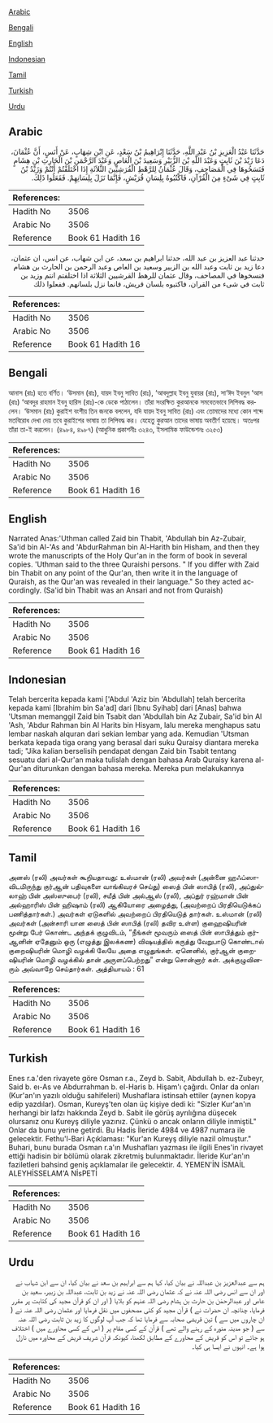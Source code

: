 [Arabic](#arabic)

[Bengali](#bengali)

[English](#english)

[Indonesian](#indonesian)

[Tamil](#tamil)

[Turkish](#turkish)

[Urdu](#urdu)

## Arabic


<div dir="rtl" lang="ar" style={{fontSize:'larger',backgroundColor:'#f8f9fa',padding:20}}>
حَدَّثَنَا عَبْدُ الْعَزِيزِ بْنُ عَبْدِ اللَّهِ، حَدَّثَنَا إِبْرَاهِيمُ بْنُ سَعْدٍ، عَنِ ابْنِ شِهَابٍ، عَنْ أَنَسٍ، أَنَّ عُثْمَانَ، دَعَا زَيْدَ بْنَ ثَابِتٍ وَعَبْدَ اللَّهِ بْنَ الزُّبَيْرِ وَسَعِيدَ بْنَ الْعَاصِ وَعَبْدَ الرَّحْمَنِ بْنَ الْحَارِثِ بْنِ هِشَامٍ فَنَسَخُوهَا فِي الْمَصَاحِفِ، وَقَالَ عُثْمَانُ لِلرَّهْطِ الْقُرَشِيِّينَ الثَّلاَثَةِ إِذَا اخْتَلَفْتُمْ أَنْتُمْ وَزَيْدُ بْنُ ثَابِتٍ فِي شَىْءٍ مِنَ الْقُرْآنِ، فَاكْتُبُوهُ بِلِسَانِ قُرَيْشٍ، فَإِنَّمَا نَزَلَ بِلِسَانِهِمْ‏.‏ فَفَعَلُوا ذَلِكَ‏.‏
</div>
<div style={{backgroundColor:'#f8f9fa',padding:20, marginBottom: 10}}><table> <thead> <tr> <th>References:</th> <th></th> </tr> </thead> <tbody><tr><td>Hadith No</td><td>3506</td></tr><tr><td>Arabic No</td><td>3506</td></tr><tr><td>Reference</td><td>Book 61 Hadith 16</td></tr></tbody></table></div>


<div dir="rtl" lang="ar" style={{fontSize:'larger',backgroundColor:'#f8f9fa',padding:20}}>
حدثنا عبد العزيز بن عبد الله، حدثنا ابراهيم بن سعد، عن ابن شهاب، عن انس، ان عثمان، دعا زيد بن ثابت وعبد الله بن الزبير وسعيد بن العاص وعبد الرحمن بن الحارث بن هشام فنسخوها في المصاحف، وقال عثمان للرهط القرشيين الثلاثة اذا اختلفتم انتم وزيد بن ثابت في شىء من القران، فاكتبوه بلسان قريش، فانما نزل بلسانهم. ففعلوا ذلك
</div>
<div style={{backgroundColor:'#f8f9fa',padding:20, marginBottom: 10}}><table> <thead> <tr> <th>References:</th> <th></th> </tr> </thead> <tbody><tr><td>Hadith No</td><td>3506</td></tr><tr><td>Arabic No</td><td>3506</td></tr><tr><td>Reference</td><td>Book 61 Hadith 16</td></tr></tbody></table></div>

## Bengali


<div dir="ltr" lang="bn" style={{fontSize:'larger',backgroundColor:'#f8f9fa',padding:20}}>
আনাস (রাঃ) হতে বর্ণিত। ‘উসমান (রাঃ), যায়দ ইবনু সাবিত (রাঃ), ‘আবদুল্লাহ ইবনু যুবায়র (রাঃ), সা‘ঈদ ইবনুল ‘আস (রাঃ) ‘আবদুর রাহমান ইবনু হারিস (রাঃ)-কে ডেকে পাঠালেন। তাঁরা সংরক্ষিত কুরআনকে সমবেতভাবে লিপিবদ্ধ করলেন। ‘উসমান (রাঃ) কুরাইশ বংশীয় তিন জনকে বললেন, যদি যায়দ ইবনু সাবিত (রাঃ) এবং তোমাদের মধ্যে কোন শব্দে মতবিরোধ দেখা দেয় তবে কুরাইশের ভাষায় তা লিপিবদ্ধ কর। যেহেতু কুরআন তাদের ভাষায় অবতীর্ণ হয়েছে। অতঃপর তাঁরা তা-ই করলেন। (৪৯৮৪, ৪৯৮৭) (আধুনিক প্রকাশনীঃ ৩২৪৩, ইসলামিক ফাউন্ডেশনঃ ৩২৫৩)
</div>
<div style={{backgroundColor:'#f8f9fa',padding:20, marginBottom: 10}}><table> <thead> <tr> <th>References:</th> <th></th> </tr> </thead> <tbody><tr><td>Hadith No</td><td>3506</td></tr><tr><td>Arabic No</td><td>3506</td></tr><tr><td>Reference</td><td>Book 61 Hadith 16</td></tr></tbody></table></div>

## English


<div dir="ltr" lang="en" style={{fontSize:'larger',backgroundColor:'#f8f9fa',padding:20}}>
Narrated Anas:'Uthman called Zaid bin Thabit, 'Abdullah bin Az-Zubair, Sa'id bin Al-'As and 'AbdurRahman bin Al-Harith bin Hisham, and then they wrote the manuscripts of the Holy Qur'an in the form of book in several copies. 'Uthman said to the three Quraishi persons. " If you differ with Zaid bin Thabit on any point of the Qur'an, then write it in the language of Quraish, as the Qur'an was revealed in their language." So they acted accordingly. (Sa'id bin Thabit was an Ansari and not from Quraish)
</div>
<div style={{backgroundColor:'#f8f9fa',padding:20, marginBottom: 10}}><table> <thead> <tr> <th>References:</th> <th></th> </tr> </thead> <tbody><tr><td>Hadith No</td><td>3506</td></tr><tr><td>Arabic No</td><td>3506</td></tr><tr><td>Reference</td><td>Book 61 Hadith 16</td></tr></tbody></table></div>

## Indonesian


<div dir="ltr" lang="id" style={{fontSize:'larger',backgroundColor:'#f8f9fa',padding:20}}>
Telah bercerita kepada kami ['Abdul 'Aziz bin 'Abdullah] telah bercerita kepada kami [Ibrahim bin Sa'ad] dari [Ibnu Syihab] dari [Anas] bahwa 'Utsman memanggil Zaid bin Tsabit dan 'Abdullah bin Az Zubair, Sa'id bin Al 'Ash, 'Abdur Rahman bin Al Harits bin Hisyam, lalu mereka menghapus satu lembar naskah alquran dari sekian lembar yang ada. Kemudian 'Utsman berkata kepada tiga orang yang berasal dari suku Quraisy diantara mereka tadi; "Jika kalian berselisih pendapat dengan Zaid bin Tsabit tentang sesuatu dari al-Qur'an maka tulislah dengan bahasa Arab Quraisy karena al-Qur'an diturunkan dengan bahasa mereka. Mereka pun melakukannya
</div>
<div style={{backgroundColor:'#f8f9fa',padding:20, marginBottom: 10}}><table> <thead> <tr> <th>References:</th> <th></th> </tr> </thead> <tbody><tr><td>Hadith No</td><td>3506</td></tr><tr><td>Arabic No</td><td>3506</td></tr><tr><td>Reference</td><td>Book 61 Hadith 16</td></tr></tbody></table></div>

## Tamil


<div dir="ltr" lang="ta" style={{fontSize:'larger',backgroundColor:'#f8f9fa',padding:20}}>
அனஸ் (ரலி) அவர்கள் கூறியதாவது: உஸ்மான் (ரலி) அவர்கள் (அன்னை ஹஃப்ஸாவிடமிருந்து குர்ஆன் பதிவுகளை வாங்கிவரச் செய்து) ஸைத் பின் ஸாபித் (ரலி), அப்துல்லாஹ் பின் அஸ்ஸுபைர் (ரலி), சயீத் பின் அல்ஆஸ் (ரலி), அப்துர் ரஹ்மான் பின் அல்ஹாரிஸ் பின் ஹிஷாம் (ரலி) ஆகியோரை அழைத்து, (அவற்றைப் பிரதியெடுக்கப் பணித்தார்கள்.) அவர்கள் ஏடுகளில் அவற்றைப் பிரதியெடுத் தார்கள். உஸ்மான் (ரலி) அவர்கள் (அன்சாரி யான ஸைத் பின் ஸாபித் (ரலி) தவிர உள்ள) குஹைஷியரின் மூன்று பேர் கொண்ட அந்தக் குழுவிடம், “நீங்கள் மூவரும் ஸைத் பின் ஸாபித்தும் குர்ஆனின் ஏதேனும் ஒரு (எழுத்து இலக்கண) விஷயத்தில் கருத்து வேறுபாடு கொண்டால் குறைஷியரின் மொழி வழக்கி லேயே அதை எழுதுங்கள். ஏனெனில், குர்ஆன் குறைஷியரின் மொழி வழக்கில் தான் அருளப்பெற்றது” என்று சொன்னார் கள். அக்குழுவினரும் அவ்வாறே செய்தார்கள். அத்தியாயம் : 61
</div>
<div style={{backgroundColor:'#f8f9fa',padding:20, marginBottom: 10}}><table> <thead> <tr> <th>References:</th> <th></th> </tr> </thead> <tbody><tr><td>Hadith No</td><td>3506</td></tr><tr><td>Arabic No</td><td>3506</td></tr><tr><td>Reference</td><td>Book 61 Hadith 16</td></tr></tbody></table></div>

## Turkish


<div dir="ltr" lang="tr" style={{fontSize:'larger',backgroundColor:'#f8f9fa',padding:20}}>
Enes r.a.'den rivayete göre Osman r.a., Zeyd b. Sabit, Abdullah b. ez-Zubeyr, Said b. eı-As ve Abdurrahman b. el-Haris b. Hişam'ı çağırdı. Onlar da onları (Kur'an'ın yazılı olduğu sahifeleri) Mushaflara istinsah ettiler (aynen kopya edip yazdılar). Osman, Kureyş'ten olan üç kişiye dedi ki: "Sizler Kur'an'ın herhangi bir lafzı hakkında Zeyd b. Sabit ile görüş ayrılığına düşecek olursanız onu Kureyş diliyle yazınız. Çünkü o ancak onların diliyle inmiştiL" Onlar da bunu yerine getirdi. Bu Hadis İleride 4984 ve 4987 numara ile gelecektir. Fethu'l-Bari Açıklaması: "Kur'an Kureyş diliyle nazil olmuştur." Buhari, bunu burada Osman r.a'ın Mushafları yazması ile ilgili Enes'in rivayet ettiği hadisin bir bölümü olarak zikretmiş bulunmaktadır. İleride Kur'an'ın faziletleri bahsind geniş açıklamalar ile gelecektir. 4. YEMEN'İN İSMAİL ALEYHİSSELAM'A NİsPETİ
</div>
<div style={{backgroundColor:'#f8f9fa',padding:20, marginBottom: 10}}><table> <thead> <tr> <th>References:</th> <th></th> </tr> </thead> <tbody><tr><td>Hadith No</td><td>3506</td></tr><tr><td>Arabic No</td><td>3506</td></tr><tr><td>Reference</td><td>Book 61 Hadith 16</td></tr></tbody></table></div>

## Urdu


<div dir="rtl" lang="ur" style={{fontSize:'larger',backgroundColor:'#f8f9fa',padding:20}}>
ہم سے عبدالعزیز بن عبداللہ نے بیان کیا، کہا ہم سے ابراہیم بن سعد نے بیان کیا، ان سے ابن شہاب نے اور ان سے انس رضی اللہ عنہ نے کہ عثمان رضی اللہ عنہ نے زید بن ثابت، عبداللہ بن زبیر، سعید بن عاص اور عبدالرحمٰن بن حارث بن ہشام رضی اللہ عنہم کو بلایا ( اور ان کو قرآن مجید کی کتابت پر مقرر فرمایا، چنانچہ ان حضرات نے ) قرآن مجید کو کئی مصحفوں میں نقل فرمایا اور عثمان رضی اللہ عنہ نے ( ان چاروں میں سے ) تین قریشی صحابہ سے فرمایا تھا کہ جب آپ لوگوں کا زید بن ثابت رضی اللہ عنہ سے ( جو مدینہ منورہ کے رہنے والے تھے ) قرآن کے کسی مقام پر ( اس کے کسی محاورے میں ) اختلاف ہو جائے تو اس کو قریش کے محاورے کے مطابق لکھنا، کیونکہ قرآن شریف قریش کے محاورہ میں نازل ہوا ہے۔ انہوں نے ایسا ہی کیا۔
</div>
<div style={{backgroundColor:'#f8f9fa',padding:20, marginBottom: 10}}><table> <thead> <tr> <th>References:</th> <th></th> </tr> </thead> <tbody><tr><td>Hadith No</td><td>3506</td></tr><tr><td>Arabic No</td><td>3506</td></tr><tr><td>Reference</td><td>Book 61 Hadith 16</td></tr></tbody></table></div>